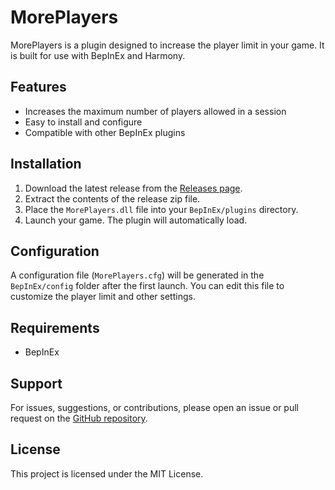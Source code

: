 ﻿# MorePlayers

MorePlayers is a plugin designed to increase the player limit in your game. It is built for use with BepInEx and Harmony.

## Features
- Increases the maximum number of players allowed in a session
- Easy to install and configure
- Compatible with other BepInEx plugins

## Installation
1. Download the latest release from the [Releases page](https://github.com/irevolutiondev/repo-moreplayers/releases).
2. Extract the contents of the release zip file.
3. Place the `MorePlayers.dll` file into your `BepInEx/plugins` directory.
4. Launch your game. The plugin will automatically load.

## Configuration
A configuration file (`MorePlayers.cfg`) will be generated in the `BepInEx/config` folder after the first launch. You can edit this file to customize the player limit and other settings.

## Requirements
- BepInEx

## Support
For issues, suggestions, or contributions, please open an issue or pull request on the [GitHub repository](https://github.com/irevolutiondev/repo-moreplayers/releases).

## License
This project is licensed under the MIT License.

